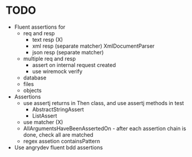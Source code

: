 # TODO

- Fluent assertions for 
    - req and resp
        - text resp (X)
        - xml resp (separate matcher) XmlDocumentParser
        - json resp (separate matcher)
    - multiple req and resp 
        - assert on internal request created
        - use wiremock verify
    - database 
    - files 
    - objects 
- Assertions 
    - use assertj returns in Then class, and use assertj methods in test 
        - AbstractStringAssert
        - ListAssert<String>
    - use matcher (X)
    - AllArgumentsHaveBeenAssertedOn - after each assertion chain is done, check all are matched
    - regex assetion containsPattern
- Use angrydev fluent bdd assertions